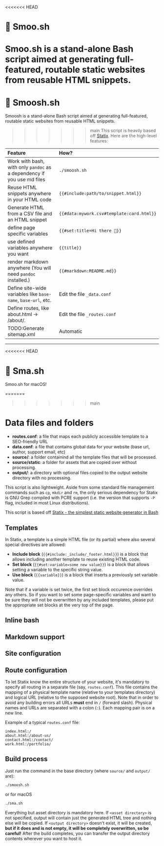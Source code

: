 <<<<<<< HEAD
# 🔨 Smoo.sh

Smoo.sh is a stand-alone Bash script aimed at generating full-featured, routable static websites from reusable HTML snippets.
=======
# 🔨 Smoosh.sh

Smoosh is a stand-alone Bash script aimed at generating full-featured, routable static websites from reusable HTML snippets.
>>>>>>> main
This script is heavily based off [Statix](https://gist.github.com/plugnburn/c2f7cc3807e8934b179e). Here are the high-level features:

| Feature                                                                | How?                                      |
| :--------------------------------------------------------------------- | :---------------------------------------- |
| Work with bash, with only `pandoc` as a dependency if you use md files | `./smoosh.sh`                              |
| Reuse HTML snippets anywhere in your HTML code                         | `{{#include:path/to/snippet.html}}`       |
| Generate HTML from a CSV file and an HTML snippet                      | `{{#data:mywork.csv#template:card.html}}` |
| define page specific variables                                         | `{{#set:title=Hi there 👋}}`             |
| use defined variables anywhere you want                                | `{{title}}`                               |
| render markdown anywhere (You will need `pandoc` installed.)           | `{{#markdown:README.md}}`                 |
| Define site-wide variables like `base-name`, `base-url`, etc.          | Edit the file `_data.conf`                |
| Define routes, like about.html -> /about/.                             | Edit the file `_routes.conf`              |
| TODO:Generate sitemap.xml                                              | Automatic                                 |

---

<<<<<<< HEAD
# 🍏 Sma.sh

Smoo.sh for macOS!

=======
>>>>>>> main
# Data files and folders

- __routes.conf__: a file that maps each publicly accessible template to a SEO-friendly URL
- __data.conf__: a file that contains global data for your website (base url, author, support email, etc)
- __source/__: a folder containind all the template files that will be processed.
- __source/static__: a folder for assets that are copied over without processing.
- __output/__: a directory with optional files copied to the output website directory with no processing.

This script is also lightweight. Aside from some standard file management commands such as `cp`, `mkdir` and `rm`, the only serious dependency for Statix is GNU Grep compiled with PCRE support (i.e. the version that supports `-P` flag, included in most Linux distributions).

This script is based off [Statix - the simplest static website generator in Bash](https://gist.github.com/plugnburn/c2f7cc3807e8934b179e)

## Templates

In Statix, a template is a simple HTML file (or its partial) where also several special directives are allowed:

- __Include block__ (`{{#include:_include/_footer.html}}`) is a block that allows including another template to reuse existing HTML code.
- __Set block__ (`{{#set:variable=some new value}}`) is a block that allows setting a variable to the specific string value.
- __Use block__ (`{{variable}}`) is a block that inserts a previously set variable value.

Note that if a variable is set twice, the first set block occurence overrides any others. So if you want to set some page-specific variables and want to be sure they will not be overwritten by any included templates, please put the appropriate set blocks at the very top of the page.

## Inline bash

## Markdown support

## Site configuration

## Route configuration

To let Statix know the entire structure of your website, it's mandatory to specify all routing in a separate file (say, `routes.conf`). This file contains the mapping of a physical template name (relative to your templates directory) and logical URL (relative to the supposed website root). Note that in order to avoid any building errors all URLs **must** end in `/` (forward slash). Physical names and URLs are separated with a colon (`:`). Each mapping pair is on a new line.

Example of a typical `routes.conf` file:

```
index.html:/
about.html:/about-us/
contact.html:/contact/
work.html:/portfolio/
```

## Build process

Just run the command in the base directory (where `source/` and `output/` are):

```bash
./smoosh.sh
```

or for macOS

```bash
./sma.sh
```

Everything but asset directory is mandatory here. If `<asset directory>` is not specified, output will contain just the generated HTML tree and nothing else will be copied. If `<output directory>` doesn't exist, it will be created, **but if it does and is not empty, it will be completely overwritten, so be careful!** After the build completes, you can transfer the output directory contents wherever you want to host it.
